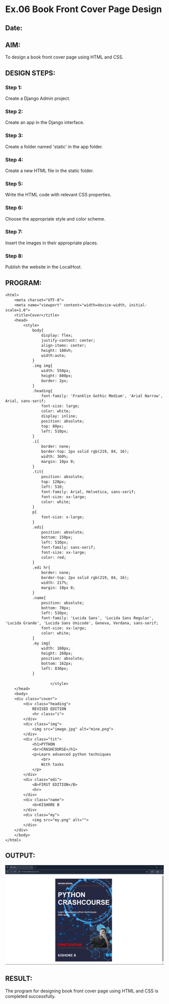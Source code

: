 # Ex.06 Book Front Cover Page Design
## Date:

## AIM:
To design a book front cover page using HTML and CSS.

## DESIGN STEPS:

### Step 1:
Create a Django Admin project.

### Step 2:
Create an app in the Django interface.

### Step 3:
Create a folder named 'static' in the app folder.

### Step 4:
Create a new HTML file in the static folder.

### Step 5:
Write the HTML code with relevant CSS properties.

### Step 6:
Choose the appropriate style and color scheme.

### Step 7:
Insert the images in their appropriate places.

### Step 8:
Publish the website in the LocalHost.

## PROGRAM:
```
<html>
    <meta charset="UTF-8">
    <meta name="viewport" content="width=device-width, initial-scale=1.0">
    <title>Cover</title>
    <head>
        <style>
            body{
                display: flex;
                justify-content: center;
                align-items: center;
                height: 100vh;
                width:auto;
            }
            .img img{
                width: 550px;
                height: 800px;
                border: 2px;
            }
            .heading{
                font-family: 'Franklin Gothic Medium', 'Arial Narrow', Arial, sans-serif;
                font-size: large;
                color: white;
                display: inline;
                position: absolute;
                top: 80px;
                left: 510px;
            }
            .i{
                border: none;
                border-top: 2px solid rgb(219, 84, 16);
                width: 360%;
                margin: 10px 0;
            }
            .tit{
                position: absolute;
                top: 120px;
                left: 510;
                font-family: Arial, Helvetica, sans-serif;
                font-size: xx-large;
                color: white;
            }
            p{
                font-size: x-large;
            }
            .edi{
                position: absolute;
                bottom: 150px;
                left: 510px;
                font-family: sans-serif;
                font-size: xx-large;
                color: red;
            }
            .edi hr{
                border: none;
                border-top: 2px solid rgb(219, 84, 16);
                width: 217%;
                margin: 10px 0;
            }
            .name{
                position: absolute;
                bottom: 70px;
                left: 510px;
                font-family: 'Lucida Sans', 'Lucida Sans Regular', 'Lucida Grande', 'Lucida Sans Unicode', Geneva, Verdana, sans-serif;
                font-size: xx-large;
                color: white;
            }
            .my img{
                width: 180px;
                height: 260px;
                position: absolute;
                bottom: 162px;
                left: 830px;
            }

                    </style>
    </head>
    <body>
    <div class="cover">
        <div class="heading">
            REVISED EDITION
            <hr class="i">
        </div>
        <div class="img">
            <img src="image.jpg" alt="mine.png">
        </div>
        <div class="tit">
            <h1>PYTHON 
            <br>CRASHCOURSE</h1>
            <p>Learn advanced python techniques
                <br>
                With tasks
            </p>
        </div>
        <div class="edi">
            <B>FIRST EDITION</B>
            <hr>
        </div>
        <div class="name">
            <b>KISHORE B
        </div>
        <div class="my">
            <img src="my.png" alt="">
        </div>
    </div>
    </body>
</html>
```

## OUTPUT:
![alt text](<Screenshot (35).png>)

## RESULT:
The program for designing book front cover page using HTML and CSS is completed successfully.
